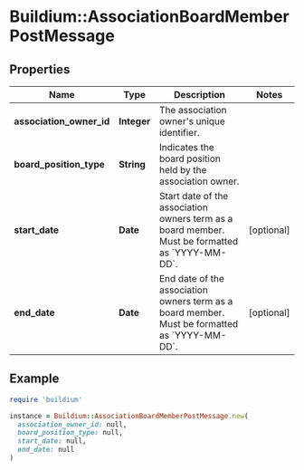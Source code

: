# Buildium::AssociationBoardMemberPostMessage

## Properties

| Name | Type | Description | Notes |
| ---- | ---- | ----------- | ----- |
| **association_owner_id** | **Integer** | The association owner&#39;s unique identifier. |  |
| **board_position_type** | **String** | Indicates the board position held by the association owner. |  |
| **start_date** | **Date** | Start date of the association owners term as a board member. Must be formatted as &#x60;YYYY-MM-DD&#x60;. | [optional] |
| **end_date** | **Date** | End date of the association owners term as a board member. Must be formatted as &#x60;YYYY-MM-DD&#x60;. | [optional] |

## Example

```ruby
require 'buildium'

instance = Buildium::AssociationBoardMemberPostMessage.new(
  association_owner_id: null,
  board_position_type: null,
  start_date: null,
  end_date: null
)
```


